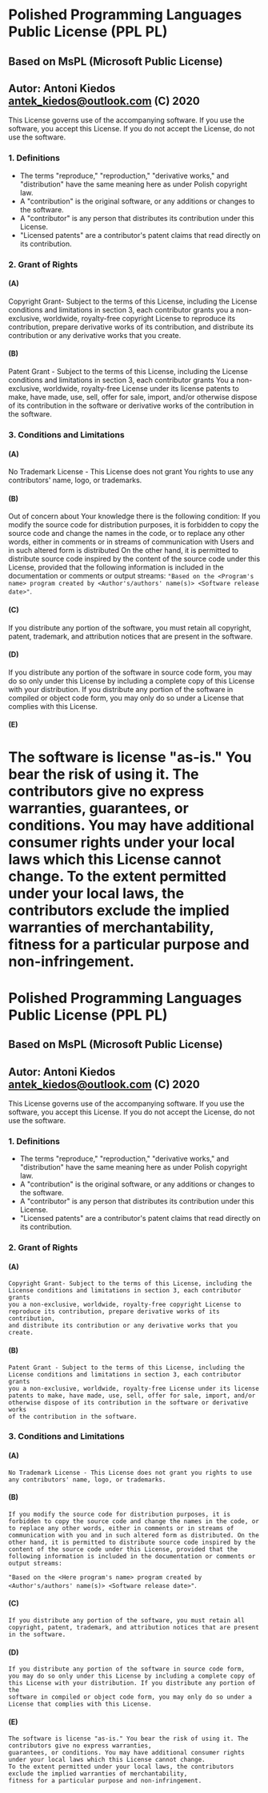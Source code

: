 # Polished Programming Languages Public License (PPL PL)
## Based on MsPL (Microsoft Public License)
## Autor: Antoni Kiedos <antek_kiedos@outlook.com> (C) 2020


This License governs use of the accompanying software. If you use the
software, you accept this License. If you do not accept the License, do not
use the software.

### 1.  Definitions
- The terms "reproduce," "reproduction," "derivative works," and "distribution" have the same meaning here as under Polish copyright law.
- A "contribution" is the original software, or any additions or changes to the software.
- A "contributor" is any person that distributes its contribution under this License.
- "Licensed patents" are a contributor's patent claims that read directly on its contribution.

### 2.  Grant of Rights

#### (A)
    
Copyright Grant- Subject to the terms of this License, including the
License conditions and limitations in section 3, each contributor grants
you a non-exclusive, worldwide, royalty-free copyright License to
reproduce its contribution, prepare derivative works of its contribution,
and distribute its contribution or any derivative works that you create.

#### (B)
    
Patent Grant - Subject to the terms of this License, including the
License conditions and limitations in section 3, each contributor grants
You a non-exclusive, worldwide, royalty-free License under its license
patents to make, have made, use, sell, offer for sale, import, and/or
otherwise dispose of its contribution in the software or derivative works
of the contribution in the software.

### 3.  Conditions and Limitations
    
#### (A)

No Trademark License - This License does not grant You rights to use
any contributors' name, logo, or trademarks.

#### (B)

Out of concern about Your knowledge there is the following condition:
If you modify the source code for distribution purposes, it is forbidden to copy the source code and change the names in the code,
or to replace any other words, either in comments or in streams of communication with Users and in such altered form is distributed
On the other hand, it is permitted to distribute source code inspired by the content of the source code under this License, provided
that the following information is included in the documentation or comments or output streams:
`"Based on the <Program's name> program created by <Author's/authors' name(s)> <Software release date>"`.

#### (C)
    
If you distribute any portion of the software, you must retain all copyright, patent, trademark, and attribution notices that are
present in the software.

#### (D)
    
If you distribute any portion of the software in source code form,
you may do so only under this License by including a complete copy of
this License with your distribution. If you distribute any portion of the
software in compiled or object code form, you may only do so under a
License that complies with this License.

#### (E)

The software is license "as-is." You bear the risk of using it. The contributors give no express warranties,
guarantees, or conditions. You may have additional consumer rights under your local laws which this License cannot change.
To the extent permitted under your local laws, the contributors exclude the implied warranties of merchantability,
fitness for a particular purpose and non-infringement.
=======
# Polished Programming Languages Public License (PPL PL)
## Based on MsPL (Microsoft Public License)
## Autor: Antoni Kiedos <antek_kiedos@outlook.com> (C) 2020


This License governs use of the accompanying software. If you use the
software, you accept this License. If you do not accept the License, do not
use the software.

### 1.  Definitions
- The terms "reproduce," "reproduction," "derivative works," and "distribution" have the same meaning here as under Polish copyright law.
- A "contribution" is the original software, or any additions or changes to the software.
- A "contributor" is any person that distributes its contribution under this License.
- "Licensed patents" are a contributor's patent claims that read directly on its contribution.

### 2.  Grant of Rights

#### (A)
    
    Copyright Grant- Subject to the terms of this License, including the
    License conditions and limitations in section 3, each contributor grants
    you a non-exclusive, worldwide, royalty-free copyright License to
    reproduce its contribution, prepare derivative works of its contribution,
    and distribute its contribution or any derivative works that you create.

#### (B)
    
    Patent Grant - Subject to the terms of this License, including the
    License conditions and limitations in section 3, each contributor grants
    you a non-exclusive, worldwide, royalty-free License under its license
    patents to make, have made, use, sell, offer for sale, import, and/or
    otherwise dispose of its contribution in the software or derivative works
    of the contribution in the software.

### 3.  Conditions and Limitations
    
#### (A)

    No Trademark License - This License does not grant you rights to use
    any contributors' name, logo, or trademarks.

#### (B)
    
    If you modify the source code for distribution purposes, it is forbidden to copy the source code and change the names in the code, or to replace any other words, either in comments or in streams of communication with you and in such altered form as distributed. On the other hand, it is permitted to distribute source code inspired by the content of the source code under this License, provided that the following information is included in the documentation or comments or output streams:
`"Based on the <Here program's name> program created by <Author's/authors' name(s)> <Software release date>"`.
<!--

-->
#### (C)
    
    If you distribute any portion of the software, you must retain all copyright, patent, trademark, and attribution notices that are present in the software.

#### (D)
    
    If you distribute any portion of the software in source code form,
    you may do so only under this License by including a complete copy of
    this License with your distribution. If you distribute any portion of the
    software in compiled or object code form, you may only do so under a
    License that complies with this License.

#### (E)

    The software is license "as-is." You bear the risk of using it. The contributors give no express warranties,
    guarantees, or conditions. You may have additional consumer rights under your local laws which this License cannot change.
    To the extent permitted under your local laws, the contributors exclude the implied warranties of merchantability,
    fitness for a particular purpose and non-infringement.